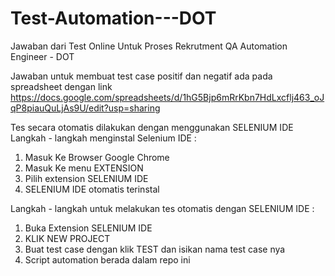 # Test-Automation---DOT
Jawaban dari Test Online Untuk Proses Rekrutment QA Automation Engineer - DOT

Jawaban untuk membuat test case positif dan negatif ada pada spreadsheet dengan link https://docs.google.com/spreadsheets/d/1hG5Bjp6mRrKbn7HdLxcflj463_oJqP8piauQuLjAs9U/edit?usp=sharing

Tes secara otomatis dilakukan dengan menggunakan SELENIUM IDE
Langkah - langkah menginstal Selenium IDE :
1. Masuk Ke Browser Google Chrome
2. Masuk Ke menu EXTENSION
3. Pilih extension SELENIUM IDE
4. SELENIUM IDE otomatis terinstal

Langkah - langkah untuk melakukan tes otomatis dengan SELENIUM IDE :
1. Buka Extension SELENIUM IDE
2. KLIK NEW PROJECT
3. Buat test case dengan klik TEST dan isikan nama test case nya
4. Script automation berada dalam repo ini



